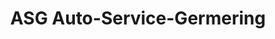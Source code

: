 ---
title: "ASG Auto-Service-Germering"
url: /germering/asg-auto-service-germering-muenchener-strasse/
shop: Autowerkstatt
---